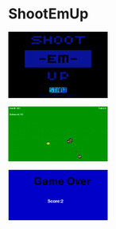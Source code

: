 # ShootEmUp

<img src = 'https://github.com/jflores7077/ShootEmUp/blob/master/ShootEmUp/start.PNG' width = '200px' style='background:rgb(240,120,20);'></img>

<img src = 'https://github.com/jflores7077/ShootEmUp/blob/master/ShootEmUp/game.PNG' width = '200px' > </img>

<img src = 'https://github.com/jflores7077/ShootEmUp/blob/master/ShootEmUp/end.PNG' width = '200px' > </img>
<div width = '50px' height = '50px' style='background: red;'></div>
